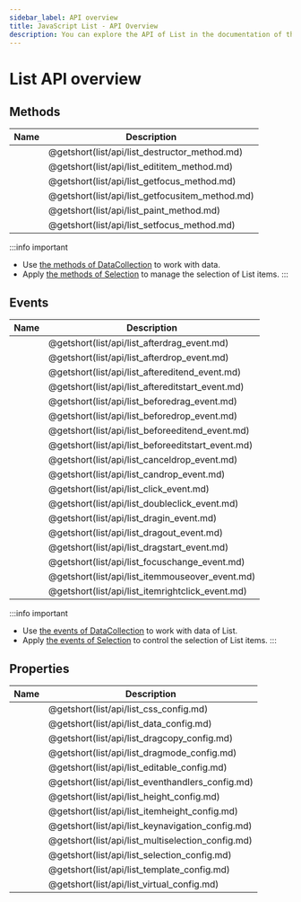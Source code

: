```yaml
---
sidebar_label: API overview
title: JavaScript List - API Overview 
description: You can explore the API of List in the documentation of the DHTMLX JavaScript UI library. Browse developer guides and API reference, try out code examples and live demos, and download a free 30-day evaluation version of DHTMLX Suite 7.
---
```


# List API overview

## Methods

| Name                                         | Description                                         |
| -------------------------------------------- | --------------------------------------------------- |
| [](list/api/list_destructor_method.md)       | @getshort(list/api/list_destructor_method.md)       |
| [](list/api/list_edititem_method.md)         | @getshort(list/api/list_edititem_method.md)         |
| [](list/api/list_getfocus_method.md)         | @getshort(list/api/list_getfocus_method.md)         |
| [](list/api/list_getfocusitem_method.md)     | @getshort(list/api/list_getfocusitem_method.md)     |
| [](list/api/list_paint_method.md)            | @getshort(list/api/list_paint_method.md)            |
| [](list/api/list_setfocus_method.md)         | @getshort(list/api/list_setfocus_method.md)         |

:::info important
- Use [the methods of DataCollection](data_collection/index.md) to work with data. 
- Apply [the methods of Selection](selection/index.md#methods) to manage the selection of List items. 
:::

## Events

| Name                                          | Description                                       |
| --------------------------------------------- | ------------------------------------------------- |
| [](list/api/list_afterdrag_event.md)          | @getshort(list/api/list_afterdrag_event.md)       |
| [](list/api/list_afterdrop_event.md)          | @getshort(list/api/list_afterdrop_event.md)       |
| [](list/api/list_aftereditend_event.md)       | @getshort(list/api/list_aftereditend_event.md)    |
| [](list/api/list_aftereditstart_event.md)     | @getshort(list/api/list_aftereditstart_event.md)  |
| [](list/api/list_beforedrag_event.md)         | @getshort(list/api/list_beforedrag_event.md)      |
| [](list/api/list_beforedrop_event.md)         | @getshort(list/api/list_beforedrop_event.md)      |
| [](list/api/list_beforeeditend_event.md)      | @getshort(list/api/list_beforeeditend_event.md)   |
| [](list/api/list_beforeeditstart_event.md)    | @getshort(list/api/list_beforeeditstart_event.md) |
| [](list/api/list_canceldrop_event.md)         | @getshort(list/api/list_canceldrop_event.md)      |
| [](list/api/list_candrop_event.md)            | @getshort(list/api/list_candrop_event.md)         |
| [](list/api/list_click_event.md)              | @getshort(list/api/list_click_event.md)           |
| [](list/api/list_doubleclick_event.md)        | @getshort(list/api/list_doubleclick_event.md)     |
| [](list/api/list_dragin_event.md)             | @getshort(list/api/list_dragin_event.md)          |
| [](list/api/list_dragout_event.md)            | @getshort(list/api/list_dragout_event.md)         |
| [](list/api/list_dragstart_event.md)          | @getshort(list/api/list_dragstart_event.md)       |
| [](list/api/list_focuschange_event.md)        | @getshort(list/api/list_focuschange_event.md)     |
| [](list/api/list_itemmouseover_event.md)      | @getshort(list/api/list_itemmouseover_event.md)   |
| [](list/api/list_itemrightclick_event.md)     | @getshort(list/api/list_itemrightclick_event.md)  |

:::info important
- Use [the events of DataCollection](data_collection/index.md#events) to work with data of List. 
- Apply [the events of Selection](selection/index.md#events) to control the selection of List items. 
:::

## Properties

| Name                                           | Description                                           |
| ---------------------------------------------- | ----------------------------------------------------- |
| [](list/api/list_css_config.md)                | @getshort(list/api/list_css_config.md)                |
| [](list/api/list_data_config.md)               | @getshort(list/api/list_data_config.md)               |
| [](list/api/list_dragcopy_config.md)           | @getshort(list/api/list_dragcopy_config.md)           |
| [](list/api/list_dragmode_config.md)           | @getshort(list/api/list_dragmode_config.md)           |
| [](list/api/list_editable_config.md)           | @getshort(list/api/list_editable_config.md)           |
| [](list/api/list_eventhandlers_config.md)      | @getshort(list/api/list_eventhandlers_config.md)      |
| [](list/api/list_height_config.md)             | @getshort(list/api/list_height_config.md)             |
| [](list/api/list_itemheight_config.md)         | @getshort(list/api/list_itemheight_config.md)         |
| [](list/api/list_keynavigation_config.md)      | @getshort(list/api/list_keynavigation_config.md)      |
| [](list/api/list_multiselection_config.md)     | @getshort(list/api/list_multiselection_config.md)     |
| [](list/api/list_selection_config.md)          | @getshort(list/api/list_selection_config.md)          |
| [](list/api/list_template_config.md)           | @getshort(list/api/list_template_config.md)           |
| [](list/api/list_virtual_config.md)            | @getshort(list/api/list_virtual_config.md)            |
